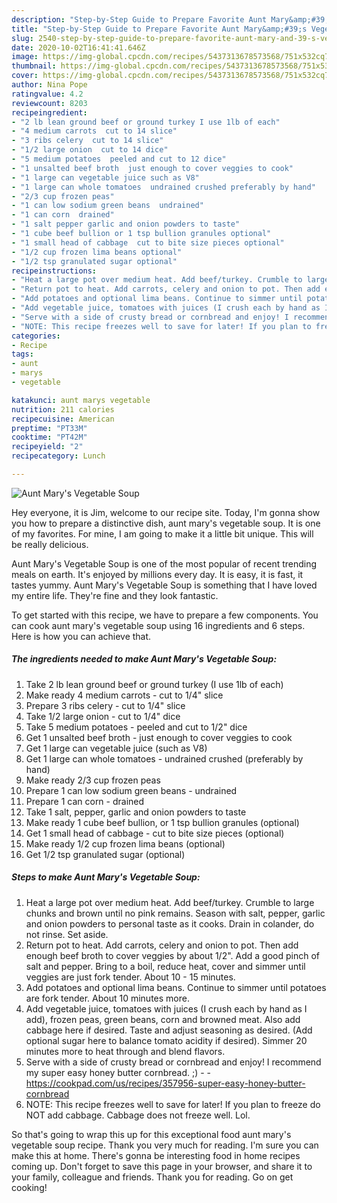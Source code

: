 ```yaml
---
description: "Step-by-Step Guide to Prepare Favorite Aunt Mary&amp;#39;s Vegetable Soup"
title: "Step-by-Step Guide to Prepare Favorite Aunt Mary&amp;#39;s Vegetable Soup"
slug: 2540-step-by-step-guide-to-prepare-favorite-aunt-mary-and-39-s-vegetable-soup
date: 2020-10-02T16:41:41.646Z
image: https://img-global.cpcdn.com/recipes/5437313678573568/751x532cq70/aunt-marys-vegetable-soup-recipe-main-photo.jpg
thumbnail: https://img-global.cpcdn.com/recipes/5437313678573568/751x532cq70/aunt-marys-vegetable-soup-recipe-main-photo.jpg
cover: https://img-global.cpcdn.com/recipes/5437313678573568/751x532cq70/aunt-marys-vegetable-soup-recipe-main-photo.jpg
author: Nina Pope
ratingvalue: 4.2
reviewcount: 8203
recipeingredient:
- "2 lb lean ground beef or ground turkey I use 1lb of each"
- "4 medium carrots  cut to 14 slice"
- "3 ribs celery  cut to 14 slice"
- "1/2 large onion  cut to 14 dice"
- "5 medium potatoes  peeled and cut to 12 dice"
- "1 unsalted beef broth  just enough to cover veggies to cook"
- "1 large can vegetable juice such as V8"
- "1 large can whole tomatoes  undrained crushed preferably by hand"
- "2/3 cup frozen peas"
- "1 can low sodium green beans  undrained"
- "1 can corn  drained"
- "1 salt pepper garlic and onion powders to taste"
- "1 cube beef bullion or 1 tsp bullion granules optional"
- "1 small head of cabbage  cut to bite size pieces optional"
- "1/2 cup frozen lima beans optional"
- "1/2 tsp granulated sugar optional"
recipeinstructions:
- "Heat a large pot over medium heat. Add beef/turkey. Crumble to large chunks and brown until no pink remains. Season with salt, pepper, garlic and onion powders to personal taste as it cooks. Drain in colander, do not rinse. Set aside."
- "Return pot to heat. Add carrots, celery and onion to pot. Then add enough beef broth to cover veggies by about 1/2&#34;. Add a good pinch of salt and pepper. Bring to a boil, reduce heat, cover and simmer until veggies are just fork tender. About 10 - 15 minutes."
- "Add potatoes and optional lima beans. Continue to simmer until potatoes are fork tender. About 10 minutes more."
- "Add vegetable juice, tomatoes with juices (I crush each by hand as I add), frozen peas, green beans, corn and browned meat. Also add cabbage here if desired. Taste and adjust seasoning as desired. (Add optional sugar here to balance tomato acidity if desired). Simmer 20 minutes more to heat through and blend flavors."
- "Serve with a side of crusty bread or cornbread and enjoy! I recommend my super easy honey butter cornbread. ;)  https://cookpad.com/us/recipes/357956-super-easy-honey-butter-cornbread"
- "NOTE: This recipe freezes well to save for later! If you plan to freeze do NOT add cabbage. Cabbage does not freeze well. Lol."
categories:
- Recipe
tags:
- aunt
- marys
- vegetable

katakunci: aunt marys vegetable 
nutrition: 211 calories
recipecuisine: American
preptime: "PT33M"
cooktime: "PT42M"
recipeyield: "2"
recipecategory: Lunch

---
```



![Aunt Mary&#39;s Vegetable Soup](https://img-global.cpcdn.com/recipes/5437313678573568/751x532cq70/aunt-marys-vegetable-soup-recipe-main-photo.jpg)

Hey everyone, it is Jim, welcome to our recipe site. Today, I'm gonna show you how to prepare a distinctive dish, aunt mary&#39;s vegetable soup. It is one of my favorites. For mine, I am going to make it a little bit unique. This will be really delicious.

Aunt Mary&#39;s Vegetable Soup is one of the most popular of recent trending meals on earth. It's enjoyed by millions every day. It is easy, it is fast, it tastes yummy. Aunt Mary&#39;s Vegetable Soup is something that I have loved my entire life. They're fine and they look fantastic.




To get started with this recipe, we have to prepare a few components. You can cook aunt mary&#39;s vegetable soup using 16 ingredients and 6 steps. Here is how you can achieve that.

<!--inarticleads1-->

##### The ingredients needed to make Aunt Mary&#39;s Vegetable Soup:

1. Take 2 lb lean ground beef or ground turkey (I use 1lb of each)
1. Make ready 4 medium carrots - cut to 1/4&#34; slice
1. Prepare 3 ribs celery - cut to 1/4&#34; slice
1. Take 1/2 large onion - cut to 1/4&#34; dice
1. Take 5 medium potatoes - peeled and cut to 1/2&#34; dice
1. Get 1 unsalted beef broth - just enough to cover veggies to cook
1. Get 1 large can vegetable juice (such as V8)
1. Get 1 large can whole tomatoes - undrained crushed (preferably by hand)
1. Make ready 2/3 cup frozen peas
1. Prepare 1 can low sodium green beans - undrained
1. Prepare 1 can corn - drained
1. Take 1 salt, pepper, garlic and onion powders to taste
1. Make ready 1 cube beef bullion, or 1 tsp bullion granules (optional)
1. Get 1 small head of cabbage - cut to bite size pieces (optional)
1. Make ready 1/2 cup frozen lima beans (optional)
1. Get 1/2 tsp granulated sugar (optional)




<!--inarticleads2-->

##### Steps to make Aunt Mary&#39;s Vegetable Soup:

1. Heat a large pot over medium heat. Add beef/turkey. Crumble to large chunks and brown until no pink remains. Season with salt, pepper, garlic and onion powders to personal taste as it cooks. Drain in colander, do not rinse. Set aside.
1. Return pot to heat. Add carrots, celery and onion to pot. Then add enough beef broth to cover veggies by about 1/2&#34;. Add a good pinch of salt and pepper. Bring to a boil, reduce heat, cover and simmer until veggies are just fork tender. About 10 - 15 minutes.
1. Add potatoes and optional lima beans. Continue to simmer until potatoes are fork tender. About 10 minutes more.
1. Add vegetable juice, tomatoes with juices (I crush each by hand as I add), frozen peas, green beans, corn and browned meat. Also add cabbage here if desired. Taste and adjust seasoning as desired. (Add optional sugar here to balance tomato acidity if desired). Simmer 20 minutes more to heat through and blend flavors.
1. Serve with a side of crusty bread or cornbread and enjoy! I recommend my super easy honey butter cornbread. ;) -  - https://cookpad.com/us/recipes/357956-super-easy-honey-butter-cornbread
1. NOTE: This recipe freezes well to save for later! If you plan to freeze do NOT add cabbage. Cabbage does not freeze well. Lol.




So that's going to wrap this up for this exceptional food aunt mary&#39;s vegetable soup recipe. Thank you very much for reading. I'm sure you can make this at home. There's gonna be interesting food in home recipes coming up. Don't forget to save this page in your browser, and share it to your family, colleague and friends. Thank you for reading. Go on get cooking!
